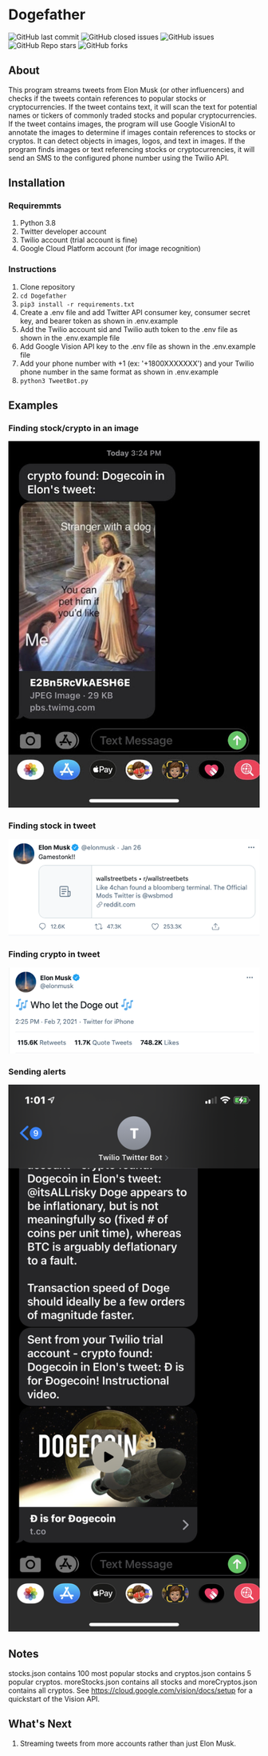 # Dogefather
![GitHub last commit](https://img.shields.io/github/last-commit/farzinadil/Dogefather) ![GitHub closed issues](https://img.shields.io/github/issues-closed-raw/farzinadil/Dogefather) ![GitHub issues](https://img.shields.io/github/issues-raw/farzinadil/Dogefather) ![GitHub Repo stars](https://img.shields.io/github/stars/farzinadil/Dogefather) ![GitHub forks](https://img.shields.io/github/forks/farzinadil/Dogefather)
## About
This program streams tweets from Elon Musk (or other influencers) and checks if the tweets contain references to popular stocks or cryptocurrencies. If the tweet contains text, it will scan the text for potential names or tickers of commonly traded stocks and popular cryptocurrencies. If the tweet contains images, the program will use Google VisionAI to annotate the images to determine if images contain references to stocks or cryptos. It can detect objects in images, logos, and text in images. If the program finds images or text referencing stocks or cryptocurrencies, it will send an SMS to the configured phone number using the Twilio API. 

## Installation

### Requiremmts
1. Python 3.8
2. Twitter developer account
3. Twilio account (trial account is fine)
4. Google Cloud Platform account (for image recognition)

### Instructions
1. Clone repository
2. <code>cd Dogefather</code>
3. <code>pip3 install -r requirements.txt</code>
4. Create a .env file and add Twitter API consumer key, consumer secret key, and bearer token as shown in .env.example
5. Add the Twilio account sid and Twilio auth token to the .env file as shown in the .env.example file
6. Add Google Vision API key to the .env file as shown in the .env.example file
7. Add your phone number with +1 (ex: '+1800XXXXXXX') and your Twilio phone number in the same format as shown in .env.example
8. <code>python3 TweetBot.py</code>

## Examples
### Finding stock/crypto in an image
<img src="public/img/doge-image.jpg" width="600">

### Finding stock in tweet
<img src="public/img/gamestop.png" width="600">

### Finding crypto in tweet
<img src="public/img/dogecoin.png" width="600">

### Sending alerts 
<img src="public/img/twilio-texts.PNG" width="600">

## Notes
stocks.json contains 100 most popular stocks and cryptos.json contains 5 popular cryptos. moreStocks.json contains all stocks and moreCryptos.json contains all cryptos. See https://cloud.google.com/vision/docs/setup for a quickstart of the Vision API.

## What's Next
1. Streaming tweets from more accounts rather than just Elon Musk.